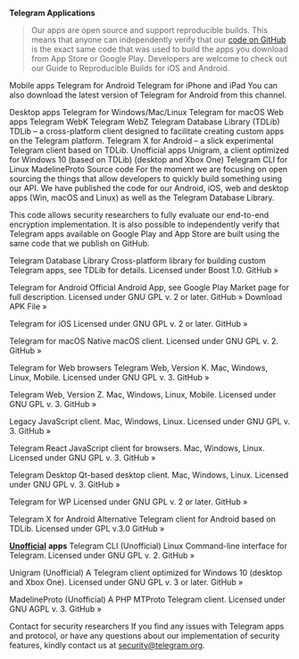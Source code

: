 **Telegram Applications**
>Our apps are open source and support reproducible builds. This means that anyone can independently verify that our [code on GitHub](https://github.com/TelegramOfficial/Apps#source-code) is the exact same code that was used to build the apps you download from App Store or Google Play. Developers are welcome to check out our Guide to Reproducible Builds for iOS and Android.

Mobile apps
Telegram for Android
Telegram for iPhone and iPad
You can also download the latest version of Telegram for Android from this channel.

Desktop apps
Telegram for Windows/Mac/Linux
Telegram for macOS
Web apps
Telegram WebK
Telegram WebZ
Telegram Database Library (TDLib)
TDLib – a cross-platform client designed to facilitate creating custom apps on the Telegram platform.
Telegram X for Android – a slick experimental Telegram client based on TDLib.
Unofficial apps
Unigram, a client optimized for Windows 10 (based on TDLib) (desktop and Xbox One)
Telegram CLI for Linux
MadelineProto
Source code
For the moment we are focusing on open sourcing the things that allow developers to quickly build something using our API. We have published the code for our Android, iOS, web and desktop apps (Win, macOS and Linux) as well as the Telegram Database Library.

This code allows security researchers to fully evaluate our end-to-end encryption implementation. It is also possible to independently verify that Telegram apps available on Google Play and App Store are built using the same code that we publish on GitHub.

Telegram Database Library
Cross-platform library for building custom Telegram apps, see TDLib for details.
Licensed under Boost 1.0.
GitHub »

Telegram for Android
Official Android App, see Google Play Market page for full description.
Licensed under GNU GPL v. 2 or later.
GitHub »
Download APK File »

Telegram for iOS
Licensed under GNU GPL v. 2 or later.
GitHub »

Telegram for macOS
Native macOS client.
Licensed under GNU GPL v. 2.
GitHub »

Telegram for Web browsers
Telegram Web, Version K. Mac, Windows, Linux, Mobile.
Licensed under GNU GPL v. 3.
GitHub »

Telegram Web, Version Z. Mac, Windows, Linux, Mobile.
Licensed under GNU GPL v. 3.
GitHub »

Legacy JavaScript client. Mac, Windows, Linux.
Licensed under GNU GPL v. 3.
GitHub »

Telegram React
JavaScript client for browsers. Mac, Windows, Linux.
Licensed under GNU GPL v. 3.
GitHub »

Telegram Desktop
Qt-based desktop client. Mac, Windows, Linux.
Licensed under GNU GPL v. 3.
GitHub »

Telegram for WP
Licensed under GNU GPL v. 2 or later.
GitHub »

Telegram X for Android
Alternative Telegram client for Android based on TDLib.
Licensed under GPL v.3.0
GitHub »

[**Unofficial**](#source-code) **apps**
Telegram CLI (Unofficial)
Linux Command-line interface for Telegram.
Licensed under GNU GPL v. 2.
GitHub »

Unigram (Unofficial)
A Telegram client optimized for Windows 10 (desktop and Xbox One).
Licensed under GNU GPL v. 3 or later.
GitHub »

MadelineProto (Unofficial)
A PHP MTProto Telegram client.
Licensed under GNU AGPL v. 3.
GitHub »

Contact for security researchers
If you find any issues with Telegram apps and protocol, or have any questions about our implementation of security features, kindly contact us at security@telegram.org.
